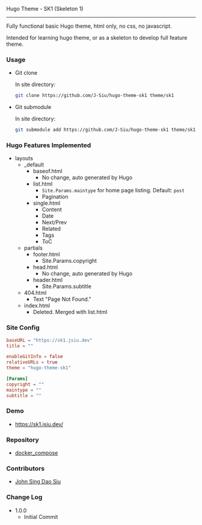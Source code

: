 Hugo Theme - SK1 (Skeleton 1)

---

Fully functional basic Hugo theme, html only, no css, no javascript.

Intended for learning hugo theme, or as a skeleton to develop full feature theme.

### Usage

- Git clone

    In site directory:

    ```sh
    git clone https://github.com/J-Siu/hugo-theme-sk1 theme/sk1
    ```

- Git submodule

    In site directory:

    ```sh
    git submodule add https://github.com/J-Siu/hugo-theme-sk1 theme/sk1
    ```

### Hugo Features Implemented

- layouts
  - _default
    - baseof.html
      - No change, auto generated by Hugo
    - list.html
      - `Site.Params.maintype` for home page listing. Default: `post`
      - Pagination
    - single.html
      - Content
      - Date
      - Next/Prev
      - Related
      - Tags
      - ToC
  - partials
    - footer.html
      - Site.Params.copyright
    - head.html
      - No change, auto generated by Hugo
    - header.html
      - Site.Params.subtitle
  - 404.html
    - Text "Page Not Found."
  - index.html
    - Deleted. Merged with list.html

### Site Config

```toml
baseURL = "https://sk1.jsiu.dev"
title = ""

enableGitInfo = false
relativeURLs = true
theme = "hugo-theme-sk1"

[Params]
copyright = ""
maintype = ""
subtitle = ""
```

### Demo

- https://sk1.jsiu.dev/

### Repository

- [docker_compose](https://github.com/J-Siu/hugo-theme-sk1)

### Contributors

- [John Sing Dao Siu](https://github.com/J-Siu)

### Change Log

- 1.0.0
  - Initial Commit